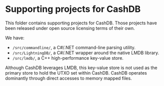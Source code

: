 # Supporting projects for CashDB

This folder contains supporting projects for CashDB. Those projects
have been released under open source licensing terms of their own.

We have:

* `/src/commandline/`, a C#/.NET command-line parsing utility.
* `/src/LightningDB/`, a C#/.NET wrapper around the native LMDB library.
* `/src/lmdb/`, a C++ high-performance key-value store.

Although CashDB leverages LMDB, this key-value store is not used as the
primary store to hold the UTXO set within CashDB. CashDB operates
dominantly through direct accesses to memory mapped files.
